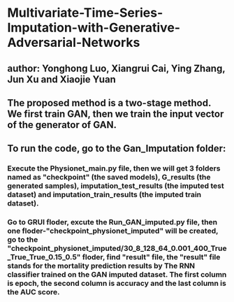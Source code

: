 # Multivariate-Time-Series-Imputation-with-Generative-Adversarial-Networks
## author: Yonghong Luo, Xiangrui Cai, Ying Zhang, Jun Xu and Xiaojie Yuan
## The proposed method is a two-stage method. We first train GAN, then we train the input vector of the generator of GAN.
## To run the code, go to the Gan_Imputation folder:
### Execute the Physionet_main.py file, then we will get 3 folders named as "checkpoint" (the saved models), G_results (the generated samples), imputation_test_results (the imputed test dataset) and imputation_train_results (the imputed train dataset).
### Go to GRUI floder, excute the Run_GAN_imputed.py file, then one floder-"checkpoint_physionet_imputed" will be created, go to the "checkpoint_physionet_imputed/30_8_128_64_0.001_400_True_True_True_0.15_0.5" floder, find "result" file, the "result" file stands for the mortality prediction results by The RNN classifier trained on the GAN imputed dataset. The first column is epoch, the second column is accuracy and the last column is the AUC score.
